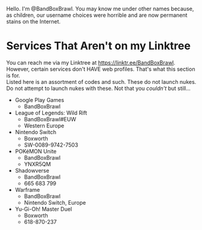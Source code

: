 <!---
BandBoxBrawl/BandBoxBrawl is a ✨ special ✨ repository because its `README.md` (this file) appears on your GitHub profile.
You can click the Preview link to take a look at your changes.
--->
Hello. I'm @BandBoxBrawl. You may know me under other names because, as children, our username choices were horrible and are now permanent stains on the Internet.  
# Services That Aren't on my Linktree
You can reach me via my Linktree at https://linktr.ee/BandBoxBrawl. However, certain services don't HAVE web profiles. That's what this section is for.  
Listed here is an assortment of codes and such. These do not launch nukes. Do not attempt to launch nukes with these. Not that you *couldn't* but still...  
- Google Play Games
  - BandBoxBrawl
- League of Legends: Wild Rift
	- BandBoxBrawl#EUW
	- Western Europe
- Nintendo Switch
	- Boxworth
	- SW-0089-9742-7503
- POKéMON Unite
	- BandBoxBrawl
	- YNXR5QM
- Shadowverse
	- BandBoxBrawl
	- 665 683 799
- Warframe
	- BandBoxBrawl
	- Nintendo Switch, Europe
- Yu-Gi-Oh! Master Duel
	- Boxworth
	- 618-870-237
